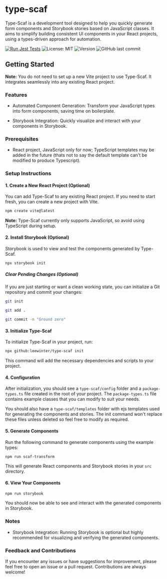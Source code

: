# type-scaf

Type-Scaf is a development tool designed to help you quickly generate form components and Storybook stories based on JavaScript classes. It aims to simplify building consistent UI components in your React projects, using a types-driven approach for automation.

[![Run Jest Tests](https://github.com/leewinter/type-scaf/actions/workflows/jest-tests.yaml/badge.svg)](https://github.com/leewinter/type-scaf/actions/workflows/jest-tests.yaml)
![License: MIT](https://img.shields.io/github/license/leewinter/type-scaf)
![Version](https://img.shields.io/github/package-json/v/leewinter/type-scaf)
![GitHub last commit](https://img.shields.io/github/last-commit/leewinter/type-scaf)

## Getting Started

**Note:** You do not need to set up a new Vite project to use Type-Scaf. It integrates seamlessly into any existing React project.

### Features

- Automated Component Generation: Transform your JavaScript types into form components, saving time on boilerplate.

- Storybook Integration: Quickly visualize and interact with your components in Storybook.

### Prerequisites

- React project, JavaScript only for now; TypeScript templates may be added in the future (thats not to say the default template can't be modified to produce Typescript).

### Setup Instructions

#### 1. Create a New React Project (Optional)

You can add Type-Scaf to any existing React project. If you need to start fresh, you can create a new project with Vite.

```Bash
npm create vite@latest
```

**Note:** Type-Scaf currently only supports JavaScript, so avoid using TypeScript during setup.

#### 2. Install Storybook (Optional)

Storybook is used to view and test the components generated by Type-Scaf.

```Bash
npx storybook init
```

##### Clear Pending Changes (Optional)

If you are just starting or want a clean working state, you can initialize a Git repository and commit your changes:

```Bash
git init

git add .

git commit -m "Ground zero"
```

#### 3. Initialize Type-Scaf

To initialize Type-Scaf in your project, run:

```Bash
npx github:leewinter/type-scaf init
```

This command will add the necessary dependencies and scripts to your project.

#### 4. Configuration

After initialization, you should see a `type-scaf/config` folder and a `package-types.ts` file created in the root of your project. The `package-types.ts` file contains example classes that you can modify to suit your needs.

You should also have a `type-scaf/templates` folder with ejs templates used for generating the components and stories. The init command won't replace these files unless deleted so feel free to modify as required.

#### 5. Generate Components

Run the following command to generate components using the example types:

```Bash
npm run scaf-transform
```

This will generate React components and Storybook stories in your `src` directory.

#### 6. View Your Components

```Bash
npm run storybook
```

You should now be able to see and interact with the generated components in Storybook.

### Notes

- Storybook Integration: Running Storybook is optional but highly recommended for visualizing and verifying the generated components.

### Feedback and Contributions

If you encounter any issues or have suggestions for improvement, please feel free to open an issue or a pull request. Contributions are always welcome!
